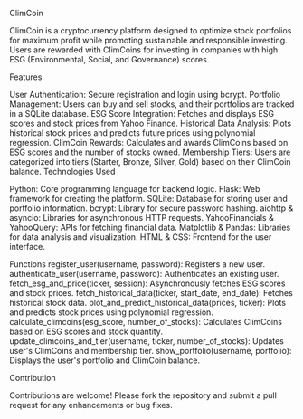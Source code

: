 ClimCoin

ClimCoin is a cryptocurrency platform designed to optimize stock portfolios for maximum profit while promoting sustainable and responsible investing. Users are rewarded with ClimCoins for investing in companies with high ESG (Environmental, Social, and Governance) scores.

Features

User Authentication: Secure registration and login using bcrypt.
Portfolio Management: Users can buy and sell stocks, and their portfolios are tracked in a SQLite database.
ESG Score Integration: Fetches and displays ESG scores and stock prices from Yahoo Finance.
Historical Data Analysis: Plots historical stock prices and predicts future prices using polynomial regression.
ClimCoin Rewards: Calculates and awards ClimCoins based on ESG scores and the number of stocks owned.
Membership Tiers: Users are categorized into tiers (Starter, Bronze, Silver, Gold) based on their ClimCoin balance.
Technologies Used

Python: Core programming language for backend logic.
Flask: Web framework for creating the platform.
SQLite: Database for storing user and portfolio information.
bcrypt: Library for secure password hashing.
aiohttp & asyncio: Libraries for asynchronous HTTP requests.
YahooFinancials & YahooQuery: APIs for fetching financial data.
Matplotlib & Pandas: Libraries for data analysis and visualization.
HTML & CSS: Frontend for the user interface.

Functions
register_user(username, password): Registers a new user.
authenticate_user(username, password): Authenticates an existing user.
fetch_esg_and_price(ticker, session): Asynchronously fetches ESG scores and stock prices.
fetch_historical_data(ticker, start_date, end_date): Fetches historical stock data.
plot_and_predict_historical_data(prices, ticker): Plots and predicts stock prices using polynomial regression.
calculate_climcoins(esg_score, number_of_stocks): Calculates ClimCoins based on ESG scores and stock quantity.
update_climcoins_and_tier(username, ticker, number_of_stocks): Updates user's ClimCoins and membership tier.
show_portfolio(username, portfolio): Displays the user's portfolio and ClimCoin balance.

Contribution

Contributions are welcome! Please fork the repository and submit a pull request for any enhancements or bug fixes.
